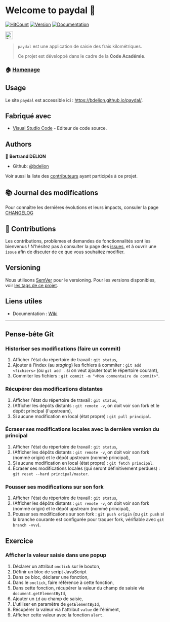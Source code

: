 # Welcome to paydal 👋

[![HitCount](http://hits.dwyl.io/bdelion/paydal.svg)](http://hits.dwyl.io/bdelion/paydal) [![Version](https://img.shields.io/badge/version-0.0.1-blue.svg?cacheSeconds=2592000)](https://img.shields.io/badge/version-0.0.1-SNAPSHOT-blue.svg?cacheSeconds=2592000) [![Documentation](https://img.shields.io/badge/documentation-yes-brightgreen.svg)](https://github.com/bdelion/paydal/wiki)

<p>
<a href="https://sourcerer.io/bdelion"><img src="https://sourcerer.io/icons/logo-sharing.svg"height="24px" alt="Sourcerer"></a>
</p>

> `paydal` est une application de saisie des frais kilométriques.
> 
> Ce projet est développé dans le cadre de la **Code Académie**.

### 🏠 [Homepage](https://github.com/bdelion/paydal/tree/master)

## Usage

Le site `paydal` est accessible ici : https://bdelion.github.io/paydal/.

## Fabriqué avec

* [Visual Studio Code](https://code.visualstudio.com/) - Editeur de code source.

## Authors

👤 **Bertrand DELION**

* Github: [@bdelion](https://github.com/bdelion)

Voir aussi la liste des [contributeurs](https://github.com/bdelion/paydal/graphs/contributors) ayant participés à ce projet.

## :books: Journal des modifications

Pour connaître les dernières évolutions et leurs impacts, consuler la page [CHANGELOG](CHANGELOG.md)

## 🤝 Contributions

Les contributions, problèmes et demandes de fonctionnalités sont les bienvenus !
N'hésitez pas à consulter la page des [issues](https://github.com/bdelion/paydal/issues), et à ouvrir une `issue` afin de discuter de ce que vous souhaitez modifier.

## Versioning

Nous utilisons [SemVer](http://semver.org/) pour le versioning. Pour les versions disponibles, voir [les tags de ce projet](https://github.com/bdelion/paydal/tags).

## Liens utiles

* Documentation : [Wiki](https://github.com/bdelion/paydal/wiki)

---

## Pense-bête Git

### Historiser ses modifications (faire un commit)

1. Afficher l'état du répertoire de travail : `git status`,
2. Ajouter à l'index (au _staging_) les fichiers à commiter : `git add <fichiers>` (ou `git add .` si on veut ajouter tout le répertoire courant),
3. Commiter les fichiers : `git commit -m "<Mon commentaire de commit>"`.

### Récupérer des modifications distantes

1. Afficher l'état du répertoire de travail : `git status`,
2. (Afficher les dépôts distants : `git remote -v`, on doit voir son fork et le dépôt principal (l'upstream),
3. Si aucune modification en local (état propre) : `git pull principal`.

### Écraser ses modifications locales avec la dernière version du principal

1. Afficher l'état du répertoire de travail : `git status`,
2. (Afficher les dépôts distants : `git remote -v`, on doit voir son fork (nommé origin) et le dépôt upstream (nommé principal),
3. Si aucune modification en local (état propre) : `git fetch principal`.
4. Écraser ses modifications locales (qui seront définitivement perdues) : `git reset --hard principal/master`.

### Pousser ses modifications sur son fork

1. Afficher l'état du répertoire de travail : `git status`,
2. (Afficher les dépôts distants : `git remote -v`, on doit voir son fork (nommé origin) et le dépôt upstream (nommé principal),
3. Pousser ses modifications sur son fork : `git push origin` (ou `git push` si la branche courante est configurée pour traquer fork, vérifiable avec `git branch -vvv`).

## Exercice

### Afficher la valeur saisie dans une popup

1. Déclarer un attribut `onclick` sur le bouton,
2. Définir un bloc de script JavaScript
3. Dans ce bloc, déclarer une fonction,
4. Dans le `onclick`, faire référence à cette fonction,
5. Dans cette fonction, récupérer la valeur du champ de saisie via `document.getElementById`,
6. Ajouter un `id` au champ de saisie,
7. L'utiliser en paramètre de `getElementById`,
8. Récupérer la valeur via l'attribut `value` de l'élément,
9. Afficher cette valeur avec la fonction `alert`.
